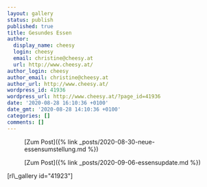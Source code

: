```yaml
---
layout: gallery
status: publish
published: true
title: Gesundes Essen
author:
  display_name: cheesy
  login: cheesy
  email: christine@cheesy.at
  url: http://www.cheesy.at/
author_login: cheesy
author_email: christine@cheesy.at
author_url: http://www.cheesy.at/
wordpress_id: 41936
wordpress_url: http://www.cheesy.at/?page_id=41936
date: '2020-08-28 16:10:36 +0100'
date_gmt: '2020-08-28 14:10:36 +0100'
categories: []
comments: []
---
```

<!-- wp:core-embed/wordpress {"url":"http://www.cheesy.at/2020/08/neue-essensumstellung/","type":"rich","providerNameSlug":"cheesy-at","className":""} -->
<figure class="wp-block-embed-wordpress wp-block-embed is-type-rich is-provider-cheesy-at">
<div class="wp-block-embed__wrapper">
[Zum Post]({% link _posts/2020-08-30-neue-essensumstellung.md %})
</div>
</figure>
<!-- /wp:core-embed/wordpress -->
<!-- wp:core-embed/wordpress {"url":"http://www.cheesy.at/2020/09/essensupdate/","type":"rich","providerNameSlug":"cheesy-at","className":""} -->
<figure class="wp-block-embed-wordpress wp-block-embed is-type-rich is-provider-cheesy-at">
<div class="wp-block-embed__wrapper">
[Zum Post]({% link _posts/2020-09-06-essensupdate.md %})
</div>
</figure>
<!-- /wp:core-embed/wordpress -->
<!-- wp:paragraph -->
[rl\_gallery id="41923"]
<!-- /wp:paragraph -->
